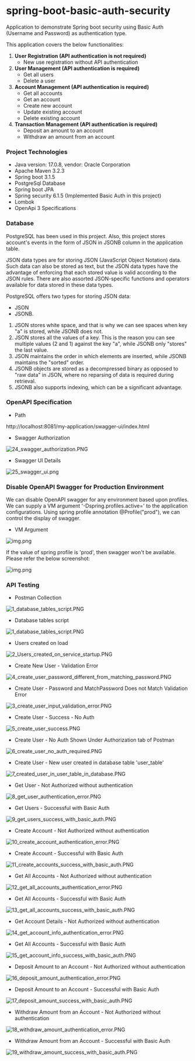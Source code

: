 # spring-boot-basic-auth-security
Application to demonstrate Spring boot security using Basic Auth (Username and Password) as authentication type. 

This application covers the below functionalities:

1. <b>User Registration (API authentication is not required)</b>
   - New use registration without API authentication
2. <b>User Management (API authentication is required)</b>
   - Get all users
   - Delete a user
3. <b>Account Management (API authentication is required)</b>
    - Get all accounts
    - Get an account
    - Create new account
    - Update existing account
    - Delete existing account
4. <b>Transaction Management (API authentication is required)</b>
    - Deposit an amount to an account
    - Withdraw an amount from an account

### Project Technologies

- Java version: 17.0.8, vendor: Oracle Corporation
- Apache Maven 3.2.3
- Spring boot 3.1.5
- PostgreSql Database
- Spring boot JPA
- Spring security 6.1.5 (Implemented Basic Auth in this project)
- Lombok
- OpenApi 3 Specifications

### Database

PostgreSQL has been used in this project. Also, this project stores account's events in the form of JSON in JSONB column
in the application table.

JSON data types are for storing JSON (JavaScript Object Notation) data. Such data can also be stored as text, but the 
JSON data types have the advantage of enforcing that each stored value is valid according to the JSON rules. There are 
also assorted JSON-specific functions and operators available for data stored in these data types.

PostgreSQL offers two types for storing JSON data: 

- JSON 
- JSONB. 

1. JSON stores white space, and that is why we can see spaces when key "a" is stored, while JSONB does not.
2. JSON stores all the values of a key. This is the reason you can see multiple values (2 and 1) against the key "a", while JSONB only "stores" the last value.
3. JSON maintains the order in which elements are inserted, while JSONB maintains the "sorted" order.
4. JSONB objects are stored as a decompressed binary as opposed to "raw data" in JSON, where no reparsing of data is required during retrieval.
5. JSONB also supports indexing, which can be a significant advantage.

### OpenAPI Specification

- Path

http://localhost:8081/my-application/swagger-ui/index.html

- Swagger Authorization

![24_swagger_authorization.PNG](screenshots%2F24_swagger_authorization.PNG)

- Swagger UI Details

![25_swagger_ui.png](screenshots%2F25_swagger_ui.png)

### Disable OpenAPI Swagger for Production Environment

We can disable OpenAPI swagger for any environment based upon profiles. We can supply a VM argument 
'-Dspring.profiles.active=<environment name>' to the application configurations.
Using spring profile annotation @Profile("prod"), we can control the display of swagger.

- VM Argument

![img.png](screenshots/22_vm_argument_spring_active_profile.png)

If the value of spring profile is 'prod', then swagger won't be available. Please refer the below screenshot:

![img.png](screenshots/23_swagger_not_available.png)

### API Testing

- Postman Collection

![1_database_tables_script.PNG](screenshots%2F20_postman_collection.PNG)

- Database tables script

![1_database_tables_script.PNG](screenshots%2F1_database_tables_script.PNG)

- Users created on load

![2_Users_created_on_service_startup.PNG](screenshots%2F2_Users_created_on_service_startup.PNG)

- Create New User - Validation Error

![4_create_user_password_different_from_matching_password.PNG](screenshots%2F4_create_user_password_different_from_matching_password.PNG)

- Create User - Password and MatchPassword Does not Match Validation Error

![3_create_user_input_validation_error.PNG](screenshots%2F3_create_user_input_validation_error.PNG)

- Create User - Success - No Auth

![5_create_user_success.PNG](screenshots%2F5_create_user_success.PNG)

- Create User - No Auth Shown Under Authorization tab of Postman

![6_create_user_no_auth_required.PNG](screenshots%2F6_create_user_no_auth_required.PNG)

- Create User - New user created in database table 'user_table'

![7_created_user_in_user_table_in_database.PNG](screenshots%2F7_created_user_in_user_table_in_database.PNG)

- Get User - Not Authorized without authentication

![8_get_user_authentication_error.PNG](screenshots%2F8_get_user_authentication_error.PNG)

- Get Users - Successful with Basic Auth

![9_get_users_success_with_basic_auth.PNG](screenshots%2F9_get_users_success_with_basic_auth.PNG)

- Create Account - Not Authorized without authentication

![10_create_account_authentication_error.PNG](screenshots%2F10_create_account_authentication_error.PNG)

- Create Account - Successful with Basic Auth

![11_create_accounts_success_with_basic_auth.PNG](screenshots%2F11_create_accounts_success_with_basic_auth.PNG)

- Get All Accounts - Not Authorized without authentication

![12_get_all_accounts_authentication_error.PNG](screenshots%2F12_get_all_accounts_authentication_error.PNG)

- Get All Accounts - Successful with Basic Auth

![13_get_all_accounts_success_with_basic_auth.PNG](screenshots%2F13_get_all_accounts_success_with_basic_auth.PNG)

- Get Account Details - Not Authorized without authentication

![14_get_account_info_authentication_error.PNG](screenshots%2F14_get_account_info_authentication_error.PNG)

- Get All Accounts - Successful with Basic Auth

![15_get_account_info_success_with_basic_auth.PNG](screenshots%2F15_get_account_info_success_with_basic_auth.PNG)

- Deposit Amount to an Account - Not Authorized without authentication

![16_deposit_amount_authentication_error.PNG](screenshots%2F16_deposit_amount_authentication_error.PNG)

- Deposit Amount to an Account - Successful with Basic Auth

![17_deposit_amount_success_with_basic_auth.PNG](screenshots%2F17_deposit_amount_success_with_basic_auth.PNG)

- Withdraw Amount from an Account - Not Authorized without authentication

![18_withdraw_amount_authentication_error.PNG](screenshots%2F18_withdraw_amount_authentication_error.PNG)

- Withdraw Amount from an Account - Successful with Basic Auth

![19_withdraw_amount_success_with_basic_auth.PNG](screenshots%2F19_withdraw_amount_success_with_basic_auth.PNG)

